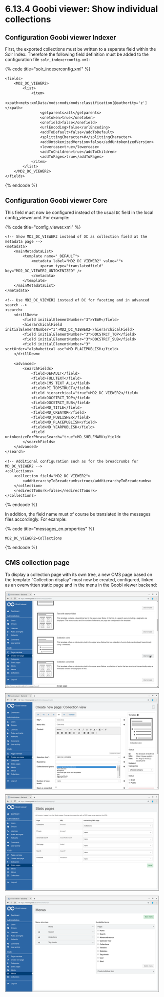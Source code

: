 # 6.13.4 Goobi viewer: Show individual collections

## Configuration Goobi viewer Indexer

First, the exported collections must be written to a separate field within the Solr Index. Therefore the following field definition must be added to the configuration file `solr_indexerconfig.xml`:

{% code title="solr\_indexerconfig.xml" %}
```markup
<fields>
    <MD2_DC_VIEWER2>
        <list>
            <item>
                <xpath>mets:xmlData/mods:mods/mods:classification[@authority='z']</xpath>
                <getparents>all</getparents>
                <onetoken>true</onetoken>
                <onefield>false</onefield>
                <urlEncoding>false</urlEncoding>
                <addToDefault>false</addToDefault>
                <splittingCharacter>#</splittingCharacter>
                <addUntokenizedVersion>false</addUntokenizedVersion>
                <lowercase>true</lowercase>
                <addToChildren>true</addToChildren>
                <addToPages>true</addToPages>
            </item>
        </list>
    </MD2_DC_VIEWER2>
</fields>
```
{% endcode %}

## Configuration Goobi viewer Core

This field must now be configured instead of the usual `DC` field in the local config\_viewer.xml. For example:

{% code title="config\_viewer.xml" %}
```markup
<!-- Show MD2_DC_VIEWER2 instead of DC as collection field at the metadata page -->
<metadata>
    <mainMetadataList>
        <template name="_DEFAULT">
            <metadata label="MD2_DC_VIEWER2" value="">
                <param type="translatedfield" key="MD2_DC_VIEWER2_UNTOKENIZED" />
            </metadata>
        </template>
    </mainMetadataList>
</metadata>

<!-- Use MD2_DC_VIEWER2 instead of DC for faceting and in advanced search -->
<search>
    <drillDown>
        <field initialElementNumber="3">YEAR</field>
        <hierarchicalField initialElementNumber="3">MD2_DC_VIEWER2</hierarchicalField>
        <field initialElementNumber="3">DOCSTRCT_TOP</field>
        <field initialElementNumber="3">DOCSTRCT_SUB</field>
        <field initialElementNumber="3" sortOrder="alphabetical_asc">MD_PLACEPUBLISH</field>
    </drillDown>
    
    <advanced>
        <searchFields>
            <field>DEFAULT</field>
            <field>FULLTEXT</field>
            <field>CMS_TEXT_ALL</field>
            <field>PI_TOPSTRUCT</field>
            <field hierarchical="true">MD2_DC_VIEWER2</field>
            <field>DOCSTRCT_TOP</field>
            <field>DOCSTRCT_SUB</field>
            <field>MD_TITLE</field>
            <field>MD_CREATOR</field>
            <field>MD_PUBLISHER</field>
            <field>MD_PLACEPUBLISH</field>
            <field>MD_YEARPUBLISH</field>
            <field untokenizeForPhraseSearch="true">MD_SHELFMARK</field>
        </searchFields>
    </advanced>
</search>

<!-- Additional configuration such as for the breadcrumbs for MD_DC_VIEWER2 -->
<collections>
    <collection field="MD2_DC_VIEWER2">
        <addHierarchyToBreadcrumbs>true</addHierarchyToBreadcrumbs>
    </collection>
    <redirectToWork>false</redirectToWork>
</collections>
```
{% endcode %}

In addition, the field name must of course be translated in the messages files accordingly. For example:

{% code title="messages\_en.properties" %}
```text
MD2_DC_VIEWER2=Collections
```
{% endcode %}

## CMS collection page

To display a collection page with its own tree, a new CMS page based on the template "Collection display" must now be created, configured, linked as an overwritten static page and in the menu in the Goobi viewer backend:

![Creation of a new CMS page based on the template &quot;Collection display&quot;.](../../.gitbook/assets/6.13.4-create-new-page.png)

![The CMS page is configured and published as desired.](../../.gitbook/assets/6.13.4-edit-page.png)

![The new CMS page is defined as a static page for the collections.](../../.gitbook/assets/6.13.4-set-static-page.png)

![The CMS page is linked in the menu](../../.gitbook/assets/6.13.4-add-to-menu.png)


